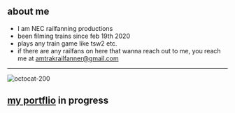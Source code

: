 ## about me
* I am NEC railfanning productions
* been filming trains since feb 19th 2020
* plays any train game like tsw2 etc.
* if there are any railfans on here that wanna reach out to me, you reach me at amtrakrailfanner@gmail.com
--------------------------------------------------
![octocat-200](https://user-images.githubusercontent.com/117923813/211029440-2cab9b3a-2d16-4bb5-9c16-553695989777.png)
## [my portflio](http://127.0.0.1:5500/github%20protflio/index.html) in progress
